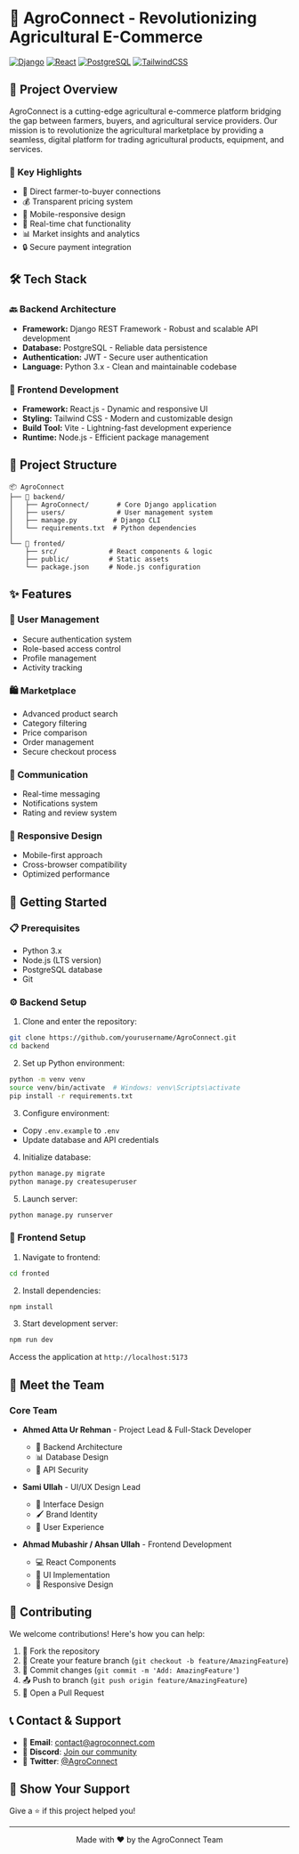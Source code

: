 # 🌾 AgroConnect - Revolutionizing Agricultural E-Commerce

[![Django](https://img.shields.io/badge/Django-092E20?style=for-the-badge&logo=django&logoColor=white)](https://www.djangoproject.com/)
[![React](https://img.shields.io/badge/React-20232A?style=for-the-badge&logo=react&logoColor=61DAFB)](https://reactjs.org/)
[![PostgreSQL](https://img.shields.io/badge/PostgreSQL-316192?style=for-the-badge&logo=postgresql&logoColor=white)](https://www.postgresql.org/)
[![TailwindCSS](https://img.shields.io/badge/Tailwind_CSS-38B2AC?style=for-the-badge&logo=tailwind-css&logoColor=white)](https://tailwindcss.com/)

## 🎯 Project Overview
AgroConnect is a cutting-edge agricultural e-commerce platform bridging the gap between farmers, buyers, and agricultural service providers. Our mission is to revolutionize the agricultural marketplace by providing a seamless, digital platform for trading agricultural products, equipment, and services.

### 🌟 Key Highlights
- 🤝 Direct farmer-to-buyer connections
- 💰 Transparent pricing system
- 📱 Mobile-responsive design
- 💬 Real-time chat functionality
- 📊 Market insights and analytics
- 🔒 Secure payment integration

## 🛠️ Tech Stack

### 🔙 Backend Architecture
- **Framework:** Django REST Framework - Robust and scalable API development
- **Database:** PostgreSQL - Reliable data persistence
- **Authentication:** JWT - Secure user authentication
- **Language:** Python 3.x - Clean and maintainable codebase

### 🎨 Frontend Development
- **Framework:** React.js - Dynamic and responsive UI
- **Styling:** Tailwind CSS - Modern and customizable design
- **Build Tool:** Vite - Lightning-fast development experience
- **Runtime:** Node.js - Efficient package management

## 📁 Project Structure
```
📦 AgroConnect
├── 🔧 backend/
│   ├── AgroConnect/       # Core Django application
│   ├── users/             # User management system
│   ├── manage.py         # Django CLI
│   └── requirements.txt  # Python dependencies
│
└── 🎨 fronted/
    ├── src/             # React components & logic
    ├── public/          # Static assets
    └── package.json     # Node.js configuration
```

## ✨ Features

### 🔐 User Management
- Secure authentication system
- Role-based access control
- Profile management
- Activity tracking

### 🛍️ Marketplace
- Advanced product search
- Category filtering
- Price comparison
- Order management
- Secure checkout process

### 💬 Communication
- Real-time messaging
- Notifications system
- Rating and review system

### 📱 Responsive Design
- Mobile-first approach
- Cross-browser compatibility
- Optimized performance

## 🚀 Getting Started

### 📋 Prerequisites
- Python 3.x
- Node.js (LTS version)
- PostgreSQL database
- Git

### ⚙️ Backend Setup
1. Clone and enter the repository:
```bash
git clone https://github.com/yourusername/AgroConnect.git
cd backend
```

2. Set up Python environment:
```bash
python -m venv venv
source venv/bin/activate  # Windows: venv\Scripts\activate
pip install -r requirements.txt
```

3. Configure environment:
- Copy `.env.example` to `.env`
- Update database and API credentials

4. Initialize database:
```bash
python manage.py migrate
python manage.py createsuperuser
```

5. Launch server:
```bash
python manage.py runserver
```

### 🎨 Frontend Setup
1. Navigate to frontend:
```bash
cd fronted
```

2. Install dependencies:
```bash
npm install
```

3. Start development server:
```bash
npm run dev
```

Access the application at `http://localhost:5173`

## 👥 Meet the Team

### Core Team
- **Ahmed Atta Ur Rehman** - Project Lead & Full-Stack Developer
  - 🔧 Backend Architecture
  - 📊 Database Design
  - 🔐 API Security

- **Sami Ullah** - UI/UX Design Lead
  - 🎨 Interface Design
  - 🖌️ Brand Identity
  - 📱 User Experience

- **Ahmad Mubashir / Ahsan Ullah** - Frontend Development
  - 💻 React Components
  - 🎨 UI Implementation
  - 📱 Responsive Design

## 🤝 Contributing
We welcome contributions! Here's how you can help:

1. 🍴 Fork the repository
2. 🌿 Create your feature branch (`git checkout -b feature/AmazingFeature`)
3. 💾 Commit changes (`git commit -m 'Add: AmazingFeature'`)
4. 📤 Push to branch (`git push origin feature/AmazingFeature`)
5. 🔄 Open a Pull Request


## 📞 Contact & Support
- 📧 **Email**: [contact@agroconnect.com](mailto:contact@agroconnect.com)
- 💬 **Discord**: [Join our community](https://discord.gg/agroconnect)
- 📱 **Twitter**: [@AgroConnect](https://twitter.com/agroconnect)

## 🌟 Show Your Support
Give a ⭐️ if this project helped you!

---
<div align="center">
Made with ❤️ by the AgroConnect Team
</div>
